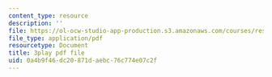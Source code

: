 ```yaml
---
content_type: resource
description: ''
file: https://ol-ocw-studio-app-production.s3.amazonaws.com/courses/res-15-003-shaping-the-future-of-work-15-662x-spring-2016/0a4b9f46dc20871daebc76c774e07c2f_LxDmWdOwIA8.pdf
file_type: application/pdf
resourcetype: Document
title: 3play pdf file
uid: 0a4b9f46-dc20-871d-aebc-76c774e07c2f
---
```

